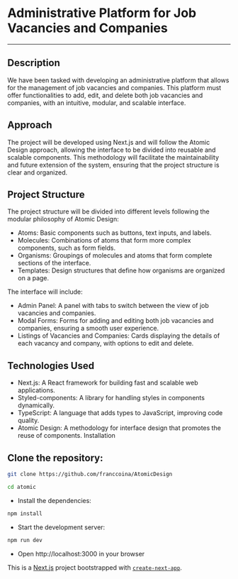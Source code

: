 # Administrative Platform for Job Vacancies and Companies

-------------------------------

## Description
We have been tasked with developing an administrative platform that allows for the management of job vacancies and companies. This platform must offer functionalities to add, edit, and delete both job vacancies and companies, with an intuitive, modular, and scalable interface.

## Approach
The project will be developed using Next.js and will follow the Atomic Design approach, allowing the interface to be divided into reusable and scalable components. This methodology will facilitate the maintainability and future extension of the system, ensuring that the project structure is clear and organized.

## Project Structure
The project structure will be divided into different levels following the modular philosophy of Atomic Design:

- Atoms: Basic components such as buttons, text inputs, and labels.
- Molecules: Combinations of atoms that form more complex components, such as form fields.
- Organisms: Groupings of molecules and atoms that form complete sections of the interface.
- Templates: Design structures that define how organisms are organized on a page.

The interface will include:

- Admin Panel: A panel with tabs to switch between the view of job vacancies and companies.
- Modal Forms: Forms for adding and editing both job vacancies and companies, ensuring a smooth user experience.
- Listings of Vacancies and Companies: Cards displaying the details of each vacancy and company, with options to edit and delete.

## Technologies Used
- Next.js: A React framework for building fast and scalable web applications.
- Styled-components: A library for handling styles in components dynamically.
- TypeScript: A language that adds types to JavaScript, improving code quality.
- Atomic Design: A methodology for interface design that promotes the reuse of components.
Installation

## Clone the repository:

```bash
git clone https://github.com/franccoina/AtomicDesign
```

```bash
cd atomic
```

- Install the dependencies:

```bash
npm install
```

- Start the development server:

```bash
npm run dev
```

- Open http://localhost:3000 in your browser

This is a [Next.js](https://nextjs.org) project bootstrapped with [`create-next-app`](https://nextjs.org/docs/app/api-reference/cli/create-next-app).